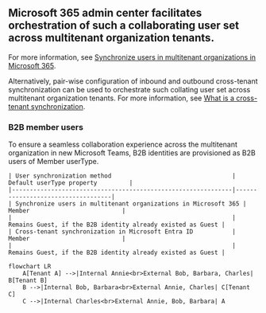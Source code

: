 ## Microsoft 365 admin center facilitates orchestration of such a collaborating user set across multitenant organization tenants.
For more information, see [Synchronize users in multitenant organizations in Microsoft 365](https://link).

Alternatively, pair-wise configuration of inbound and outbound cross-tenant synchronization can be used to orchestrate such collating user set across multitenant organization tenants. For more information, see [What is a cross-tenant synchronization](https://link).

### B2B member users
To ensure a seamless collaboration experience across the multitenant organization in new Microsoft Teams, B2B identities are provisioned as B2B users of Member userType.

```
| User synchronization method                                  | Default userType property         |
|--------------------------------------------------------------|-----------------------------------|
| Synchronize users in multitenant organizations in Microsoft 365 | Member                          |
|                                                              | Remains Guest, if the B2B identity already existed as Guest |
| Cross-tenant synchronization in Microsoft Entra ID           | Member                          |
|                                                              | Remains Guest, if the B2B identity already existed as Guest |
```

```mermaid
flowchart LR
    A[Tenant A] -->|Internal Annie<br>External Bob, Barbara, Charles| B[Tenant B]
    B -->|Internal Bob, Barbara<br>External Annie, Charles| C[Tenant C]
    C -->|Internal Charles<br>External Annie, Bob, Barbara| A
```